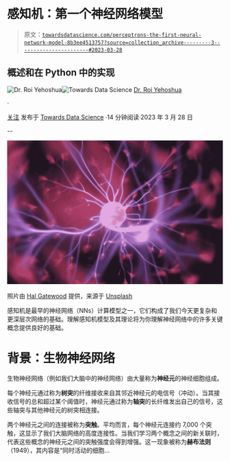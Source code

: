 # 感知机：第一个神经网络模型

> 原文：[`towardsdatascience.com/perceptrons-the-first-neural-network-model-8b3ee4513757?source=collection_archive---------3-----------------------#2023-03-28`](https://towardsdatascience.com/perceptrons-the-first-neural-network-model-8b3ee4513757?source=collection_archive---------3-----------------------#2023-03-28)

## 概述和在 Python 中的实现

[](https://medium.com/@roiyeho?source=post_page-----8b3ee4513757--------------------------------)![Dr. Roi Yehoshua](https://medium.com/@roiyeho?source=post_page-----8b3ee4513757--------------------------------)[](https://towardsdatascience.com/?source=post_page-----8b3ee4513757--------------------------------)![Towards Data Science](https://towardsdatascience.com/?source=post_page-----8b3ee4513757--------------------------------) [Dr. Roi Yehoshua](https://medium.com/@roiyeho?source=post_page-----8b3ee4513757--------------------------------)

·

[关注](https://medium.com/m/signin?actionUrl=https%3A%2F%2Fmedium.com%2F_%2Fsubscribe%2Fuser%2F3886620c5cf9&operation=register&redirect=https%3A%2F%2Ftowardsdatascience.com%2Fperceptrons-the-first-neural-network-model-8b3ee4513757&user=Dr.+Roi+Yehoshua&userId=3886620c5cf9&source=post_page-3886620c5cf9----8b3ee4513757---------------------post_header-----------) 发布于 [Towards Data Science](https://towardsdatascience.com/?source=post_page-----8b3ee4513757--------------------------------) ·14 分钟阅读·2023 年 3 月 28 日[](https://medium.com/m/signin?actionUrl=https%3A%2F%2Fmedium.com%2F_%2Fvote%2Ftowards-data-science%2F8b3ee4513757&operation=register&redirect=https%3A%2F%2Ftowardsdatascience.com%2Fperceptrons-the-first-neural-network-model-8b3ee4513757&user=Dr.+Roi+Yehoshua&userId=3886620c5cf9&source=-----8b3ee4513757---------------------clap_footer-----------)

--

[](https://medium.com/m/signin?actionUrl=https%3A%2F%2Fmedium.com%2F_%2Fbookmark%2Fp%2F8b3ee4513757&operation=register&redirect=https%3A%2F%2Ftowardsdatascience.com%2Fperceptrons-the-first-neural-network-model-8b3ee4513757&source=-----8b3ee4513757---------------------bookmark_footer-----------)![](img/878b3bf6ae98c62e8e147e6ad2892349.png)

照片由 [Hal Gatewood](https://unsplash.com/ja/@halacious?utm_source=unsplash&utm_medium=referral&utm_content=creditCopyText) 提供，来源于 [Unsplash](https://unsplash.com/photos/OgvqXGL7XO4?utm_source=unsplash&utm_medium=referral&utm_content=creditCopyText)

感知机是最早的神经网络（NNs）计算模型之一，它们构成了我们今天更复杂和更深层次网络的基础。理解感知机模型及其理论将为你理解神经网络中的许多关键概念提供良好的基础。

# 背景：生物神经网络

生物神经网络（例如我们大脑中的神经网络）由大量称为**神经元**的神经细胞组成。

每个神经元通过称为**树突**的纤维接收来自其邻近神经元的电信号（冲动）。当其接收信号的总和超过某个阈值时，神经元通过称为**轴突**的长纤维发出自己的信号，这些轴突与其他神经元的树突相连接。

两个神经元之间的连接被称为**突触**。平均而言，每个神经元连接约 7,000 个突触，这显示了我们大脑网络的高度连接性。当我们学习两个概念之间的新关联时，代表这些概念的神经元之间的突触强度会得到增强。这一现象被称为**赫布法则**（1949），其内容是“同时活动的细胞…
